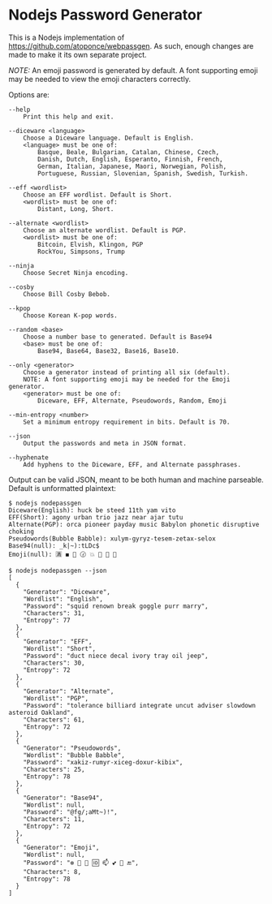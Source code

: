 # Nodejs Password Generator

This is a Nodejs implementation of https://github.com/atoponce/webpassgen. As
such, enough changes are made to make it its own separate project.

*NOTE:* An emoji password is generated by default. A font supporting emoji may
be needed to view the emoji characters correctly.

Options are:

    --help
        Print this help and exit.

    --diceware <language>
        Choose a Diceware language. Default is English.
        <language> must be one of:
            Basque, Beale, Bulgarian, Catalan, Chinese, Czech,
            Danish, Dutch, English, Esperanto, Finnish, French,
            German, Italian, Japanese, Maori, Norwegian, Polish,
            Portuguese, Russian, Slovenian, Spanish, Swedish, Turkish.

    --eff <wordlist>
        Choose an EFF wordlist. Default is Short.
        <wordlist> must be one of:
            Distant, Long, Short.

    --alternate <wordlist>
        Choose an alternate wordlist. Default is PGP.
        <wordlist> must be one of:
            Bitcoin, Elvish, Klingon, PGP
            RockYou, Simpsons, Trump

    --ninja
        Choose Secret Ninja encoding.

    --cosby
        Choose Bill Cosby Bebob.

    --kpop
        Choose Korean K-pop words.

    --random <base>
        Choose a number base to generated. Default is Base94
        <base> must be one of:
            Base94, Base64, Base32, Base16, Base10.

    --only <generator>
        Choose a generator instead of printing all six (default).
        NOTE: A font supporting emoji may be needed for the Emoji generator.
        <generator> must be one of:
            Diceware, EFF, Alternate, Pseudowords, Random, Emoji

    --min-entropy <number>
        Set a minimum entropy requirement in bits. Default is 70.

    --json
        Output the passwords and meta in JSON format.

    --hyphenate
        Add hyphens to the Diceware, EFF, and Alternate passphrases.

Output can be valid JSON, meant to be both human and machine parseable. Default
is unformatted plaintext:

    $ nodejs nodepassgen
    Diceware(English): huck be steed 11th yam vito
    EFF(Short): agony urban trio jazz near ajar tutu
    Alternate(PGP): orca pioneer payday music Babylon phonetic disruptive choking
    Pseudowords(Bubble Babble): xulym-gyryz-tesem-zetax-selox
    Base94(null): _k|~):tLDc$
    Emoji(null): 🈵 ◼ 🔸 🕝 💥 👮 🏯 🔳

    $ nodejs nodepassgen --json
    [
      {
        "Generator": "Diceware",
        "Wordlist": "English",
        "Password": "squid renown break goggle purr marry",
        "Characters": 31,
        "Entropy": 77
      },
      {
        "Generator": "EFF",
        "Wordlist": "Short",
        "Password": "duct niece decal ivory tray oil jeep",
        "Characters": 30,
        "Entropy": 72
      },
      {
        "Generator": "Alternate",
        "Wordlist": "PGP",
        "Password": "tolerance billiard integrate uncut adviser slowdown asteroid Oakland",
        "Characters": 61,
        "Entropy": 72
      },
      {
        "Generator": "Pseudowords",
        "Wordlist": "Bubble Babble",
        "Password": "xakiz-rumyr-xiceg-doxur-kibix",
        "Characters": 25,
        "Entropy": 78
      },
      {
        "Generator": "Base94",
        "Wordlist": null,
        "Password": "@fg/;aMt~)!",
        "Characters": 11,
        "Entropy": 72
      },
      {
        "Generator": "Emoji",
        "Wordlist": null,
        "Password": "❇ 💋 🎡 🆔 📫 💕 󾓬 🔚",
        "Characters": 8,
        "Entropy": 78
      }
    ]
